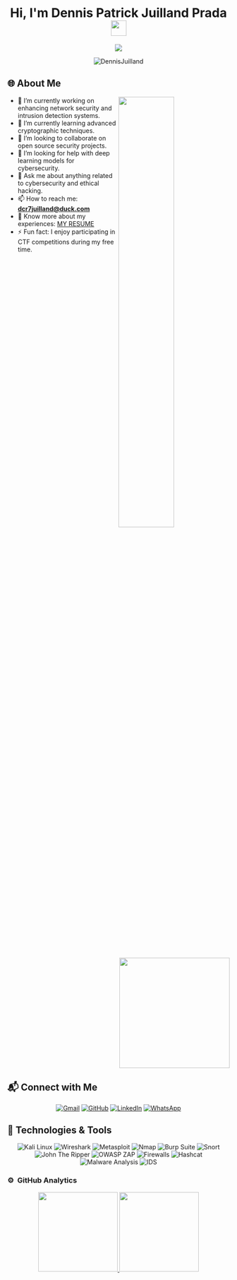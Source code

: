 <h1 align="center">Hi, I'm Dennis Patrick Juilland Prada <img src="https://media.giphy.com/media/hvRJCLFzcasrR4ia7z/giphy.gif" width="35"></h1>

<p align="center">
  <img src="https://readme-typing-svg.herokuapp.com?font=Time+New+Roman&color=%23C8BE25&size=25&center=true&vCenter=true&width=600&height=100&lines=Cybersecurity+Engineer;Systems+Engineering+Graduate;Ethical+Hacking+Specialist;Master+in+Cybersecurity;Exploring+Cryptography;Defensive+and+Offensive+Security;Always+learning+new+things" />
</p>

<p align="center"> 
  <img src="https://komarev.com/ghpvc/?username=DennisJuilland&label=Profile%20views&color=0047AB&style=flat-square" alt="DennisJuilland" /> 
</p>

## 🌐 About Me

<img src="https://user-images.githubusercontent.com/89788120/167628634-549d2bdd-609e-4275-85af-1e1974da64ca.gif" width="50%" align="right" />

<img align="right" src="https://github.com/DennisJuilland/DennisJuilland/blob/main/Images/Right_Side.gif?raw=true" width="250">

- 🔭 I’m currently working on enhancing network security and intrusion detection systems.
- 🌱 I’m currently learning advanced cryptographic techniques.
- 👯 I’m looking to collaborate on open source security projects.
- 🤔 I’m looking for help with deep learning models for cybersecurity.
- 💬 Ask me about anything related to cybersecurity and ethical hacking.
- 📫 How to reach me: **dcr7juilland@duck.com**
- 📄 Know more about my experiences: [MY RESUME](https://www.canva.com/design/DAFJOuoQHyM/F3akY9g_DhGxY4udIJKIKg/edit?utm_content=DAFJOuoQHyM&utm_campaign=designshare&utm_medium=link2&utm_source=sharebutton)
- ⚡ Fun fact: I enjoy participating in CTF competitions during my free time.

<br clear="right"/>

## 📬 Connect with Me

<p align="center">
  <a href="mailto:dcr7juilland@duck.com"><img src="https://img.shields.io/badge/Gmail-D14836?style=for-the-badge&logo=gmail&logoColor=white" alt="Gmail"/></a>
  <a href="https://github.com/DR7-ZOMBIE"><img src="https://img.shields.io/badge/GitHub-100000?style=for-the-badge&logo=github&logoColor=white" alt="GitHub"/></a>
  <a href="https://www.linkedin.com/in/dennis-patrick-j-a3362620b"><img src="https://img.shields.io/badge/LinkedIn-%230A66C2.svg?style=for-the-badge&logo=linkedin&logoColor=white" alt="LinkedIn"/></a>
  <a href="https://wa.me/573215085296"><img src="https://img.shields.io/badge/WhatsApp-25D366?style=for-the-badge&logo=whatsapp&logoColor=white" alt="WhatsApp"/></a>
</p>

## 🔧 Technologies & Tools

<p align="center">
  <img src="https://img.shields.io/badge/Kali_Linux-557C94.svg?style=for-the-badge&logo=kali-linux&logoColor=white" alt="Kali Linux" />
  <img src="https://img.shields.io/badge/Wireshark-1671AB.svg?style=for-the-badge&logo=wireshark&logoColor=white" alt="Wireshark" />
  <img src="https://img.shields.io/badge/Metasploit-E6331A.svg?style=for-the-badge&logo=metasploit&logoColor=white" alt="Metasploit" />
  <img src="https://img.shields.io/badge/Nmap-000000.svg?style=for-the-badge&logo=nmap&logoColor=white" alt="Nmap" />
  <img src="https://img.shields.io/badge/Burp_Suite-FF6900.svg?style=for-the-badge&logo=burp-suite&logoColor=white" alt="Burp Suite" />
  <img src="https://img.shields.io/badge/Snort-FF3A00.svg?style=for-the-badge&logo=snort&logoColor=white" alt="Snort" />
  <img src="https://img.shields.io/badge/John_The_Ripper-FFDB58.svg?style=for-the-badge&logoColor=white" alt="John The Ripper" />
  <img src="https://img.shields.io/badge/Owasp_ZAP-CC6699.svg?style=for-the-badge&logo=owasp&logoColor=white" alt="OWASP ZAP" />
  <img src="https://img.shields.io/badge/Firewall-FF4B32.svg?style=for-the-badge&logoColor=white" alt="Firewalls" />
  <img src="https://img.shields.io/badge/Hashcat-20B2AA.svg?style=for-the-badge&logoColor=white" alt="Hashcat" />
  <img src="https://img.shields.io/badge/Malware_Analysis-FFFF00.svg?style=for-the-badge&logoColor=black" alt="Malware Analysis" />
  <img src="https://img.shields.io/badge/Intrusion_Detection_Systems-00FF00.svg?style=for-the-badge&logoColor=white" alt="IDS" />
</p>

### ⚙️ &nbsp;GitHub Analytics

<p align="center">
<a href="https://github.com/DR7-ZOMBIE">
  <img height="180em" src="https://github-readme-stats-eight-theta.vercel.app/api?username=DR7-ZOMBIE&show_icons=true&theme=algolia&include_all_commits=true&count_private=true"/>
  <img height="180em" src="https://github-readme-stats-eight-theta.vercel.app/api/top-langs/?username=DR7-ZOMBIE&layout=compact&langs_count=8&theme=algolia"/>
</a>
</p>
